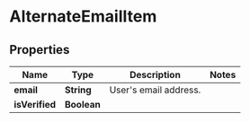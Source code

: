 

# AlternateEmailItem


## Properties

| Name | Type | Description | Notes |
|------------ | ------------- | ------------- | -------------|
|**email** | **String** | User&#39;s email address. |  |
|**isVerified** | **Boolean** |  |  |



